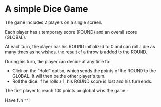 # A simple Dice Game

The game includes 2 players on a single screen.

Each player has a temporary score (ROUND) and an overall score (GLOBAL).

At each turn, the player has his ROUND initialized to 0 and can roll a die as many times as he wishes. the result of a throw is added to the ROUND.

During his turn, the player can decide at any time to:

-   Click on the “Hold” option, which sends the points of the ROUND to the GLOBAL. It will then be the other player's turn.
-   Roll the dice. If he rolls a 1, his ROUND score is lost and his turn ends.

The first player to reach 100 points on global wins the game.

Have fun ^^!
